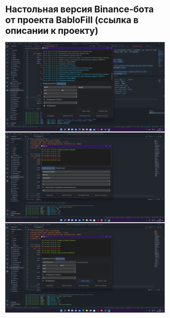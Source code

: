 # Настольная версия Binance-бота от проекта BabloFill (ссылка в описании к проекту) 
 
<img src="./images/1.png">
<img src="./images/2.png">
<img src="./images/3.png">
